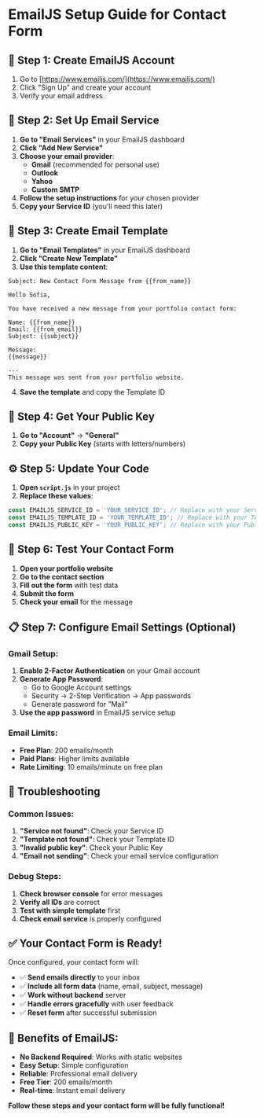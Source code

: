 # EmailJS Setup Guide for Contact Form

## 🚀 **Step 1: Create EmailJS Account**

1. Go to [https://www.emailjs.com/](https://www.emailjs.com/)
2. Click "Sign Up" and create your account
3. Verify your email address

## 📧 **Step 2: Set Up Email Service**

1. **Go to "Email Services"** in your EmailJS dashboard
2. **Click "Add New Service"**
3. **Choose your email provider**:
   - **Gmail** (recommended for personal use)
   - **Outlook**
   - **Yahoo**
   - **Custom SMTP**
4. **Follow the setup instructions** for your chosen provider
5. **Copy your Service ID** (you'll need this later)

## 📝 **Step 3: Create Email Template**

1. **Go to "Email Templates"** in your EmailJS dashboard
2. **Click "Create New Template"**
3. **Use this template content**:

```
Subject: New Contact Form Message from {{from_name}}

Hello Sofia,

You have received a new message from your portfolio contact form:

Name: {{from_name}}
Email: {{from_email}}
Subject: {{subject}}

Message:
{{message}}

---
This message was sent from your portfolio website.
```

4. **Save the template** and copy the Template ID

## 🔑 **Step 4: Get Your Public Key**

1. **Go to "Account"** → **"General"**
2. **Copy your Public Key** (starts with letters/numbers)

## ⚙️ **Step 5: Update Your Code**

1. **Open `script.js`** in your project
2. **Replace these values**:

```javascript
const EMAILJS_SERVICE_ID = 'YOUR_SERVICE_ID'; // Replace with your Service ID
const EMAILJS_TEMPLATE_ID = 'YOUR_TEMPLATE_ID'; // Replace with your Template ID  
const EMAILJS_PUBLIC_KEY = 'YOUR_PUBLIC_KEY'; // Replace with your Public Key
```

## 🧪 **Step 6: Test Your Contact Form**

1. **Open your portfolio website**
2. **Go to the contact section**
3. **Fill out the form** with test data
4. **Submit the form**
5. **Check your email** for the message

## 📋 **Step 7: Configure Email Settings (Optional)**

### **Gmail Setup:**
1. **Enable 2-Factor Authentication** on your Gmail account
2. **Generate App Password**:
   - Go to Google Account settings
   - Security → 2-Step Verification → App passwords
   - Generate password for "Mail"
3. **Use the app password** in EmailJS service setup

### **Email Limits:**
- **Free Plan**: 200 emails/month
- **Paid Plans**: Higher limits available
- **Rate Limiting**: 10 emails/minute on free plan

## 🔧 **Troubleshooting**

### **Common Issues:**
1. **"Service not found"**: Check your Service ID
2. **"Template not found"**: Check your Template ID
3. **"Invalid public key"**: Check your Public Key
4. **"Email not sending"**: Check your email service configuration

### **Debug Steps:**
1. **Check browser console** for error messages
2. **Verify all IDs** are correct
3. **Test with simple template** first
4. **Check email service** is properly configured

## ✅ **Your Contact Form is Ready!**

Once configured, your contact form will:
- ✅ **Send emails directly** to your inbox
- ✅ **Include all form data** (name, email, subject, message)
- ✅ **Work without backend** server
- ✅ **Handle errors gracefully** with user feedback
- ✅ **Reset form** after successful submission

## 🎯 **Benefits of EmailJS:**
- **No Backend Required**: Works with static websites
- **Easy Setup**: Simple configuration
- **Reliable**: Professional email delivery
- **Free Tier**: 200 emails/month
- **Real-time**: Instant email delivery

**Follow these steps and your contact form will be fully functional!**
